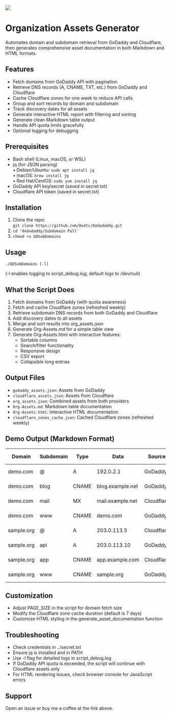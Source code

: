 <a href="https://www.buymeacoffee.com/0xDTC"><img src="https://img.buymeacoffee.com/button-api/?text=Buy me a knowledge&emoji=📖&slug=0xDTC&button_colour=FF5F5F&font_colour=ffffff&font_family=Comic&outline_colour=000000&coffee_colour=FFDD00" /></a>

# Organization Assets Generator

Automates domain and subdomain retrieval from GoDaddy and Cloudflare, then generates comprehensive asset documentation in both Markdown and HTML formats.

## Features
- Fetch domains from GoDaddy API with pagination
- Retrieve DNS records (A, CNAME, TXT, etc.) from GoDaddy and Cloudflare
- Cache Cloudflare zones for one week to reduce API calls
- Group and sort records by domain and subdomain
- Track discovery dates for all assets
- Generate interactive HTML report with filtering and sorting
- Generate clean Markdown table output
- Handle API quota limits gracefully
- Optional logging for debugging

## Prerequisites
- Bash shell (Linux, macOS, or WSL)
- jq (for JSON parsing)  
    • Debian/Ubuntu: `sudo apt install jq`  
    • macOS: `brew install jq`  
    • Red Hat/CentOS: `sudo yum install jq`  
- GoDaddy API key/secret (saved in secret.txt)
- Cloudflare API token (saved in secret.txt)

## Installation
1. Clone the repo:  
     `git clone https://github.com/0xdtc/0xGodaddy.git`  
2. `cd '0xGodaddy/Subdomain Pull'`
3. `chmod +x GDSubDomains` 

## Usage
```
./GDSubDomains [-l]
```
(-l enables logging to script_debug.log; default logs to /dev/null)

## What the Script Does
1. Fetch domains from GoDaddy (with quota awareness)
2. Fetch and cache Cloudflare zones (refreshed weekly)
3. Retrieve subdomain DNS records from both GoDaddy and Cloudflare
4. Add discovery dates to all assets
5. Merge and sort results into org_assets.json
6. Generate Org-Assets.md for a simple table view
7. Generate Org-Assets.html with interactive features:
   - Sortable columns
   - Search/filter functionality
   - Responsive design
   - CSV export
   - Collapsible long entries

## Output Files
- `godaddy_assets.json`: Assets from GoDaddy
- `cloudflare_assets.json`: Assets from Cloudflare
- `org_assets.json`: Combined assets from both providers
- `Org-Assets.md`: Markdown table documentation
- `Org-Assets.html`: Interactive HTML documentation
- `cloudflare_zones_cache.json`: Cached Cloudflare zones (refreshed weekly)

## Demo Output (Markdown Format)
| Domain | Subdomain | Type | Data | Source | Discovery Date |
|--------|-----------|------|------|--------|----------------|
| demo.com | @ | A | 192.0.2.1 | GoDaddy | 2025-04-12 |
| demo.com | blog | CNAME | blog.example.net | GoDaddy | 2025-04-12 |
| demo.com | mail | MX | mail.example.net | Cloudflare | 2025-04-12 |
| demo.com | www | CNAME | demo.com | GoDaddy | 2025-04-12 |
| sample.org | @ | A | 203.0.113.5 | Cloudflare | 2025-04-12 |
| sample.org | api | A | 203.0.113.10 | GoDaddy | 2025-04-12 |
| sample.org | app | CNAME | app.example.com | Cloudflare | 2025-04-12 |
| sample.org | www | CNAME | sample.org | GoDaddy | 2025-04-12 |

## Customization
- Adjust PAGE_SIZE in the script for domain fetch size
- Modify the Cloudflare zone cache duration (default is 7 days)
- Customize HTML styling in the generate_asset_documentation function

## Troubleshooting
- Check credentials in ../secret.txt
- Ensure jq is installed and in PATH
- Use -l flag for detailed logs in script_debug.log
- If GoDaddy API quota is exceeded, the script will continue with Cloudflare assets only
- For HTML rendering issues, check browser console for JavaScript errors

## Support
Open an issue or buy me a coffee at the link above.